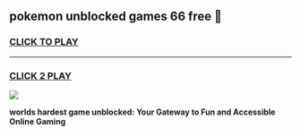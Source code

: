 
## pokemon unblocked games 66 free 👋
<h3>
<a href="https://premium.freeplayer.one?title=pokemon_unblocked_games_66_free&ref=13F">CLICK TO PLAY</a></h3>
<hr>

<h3>
<a href="https://premium.freeplayer.one?title=pokemon_unblocked_games_66_free&ref=13F">CLICK 2 PLAY</a>
  
</h3>

<a href="https://premium.freeplayer.one?title=pokemon_unblocked_games_66_free&ref=12F/"><img src="https://clearcache.store/games.png"></a>


**worlds hardest game unblocked: Your Gateway to Fun and Accessible Online Gaming**
